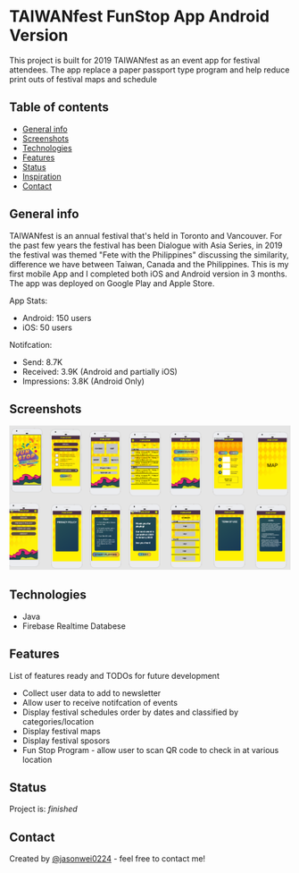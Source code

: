 # TAIWANfest FunStop App Android Version
This project is built for 2019 TAIWANfest as an event app for festival attendees. 
The app replace a paper passport type program and help reduce print outs of festival maps and schedule

## Table of contents
* [General info](#general-info)
* [Screenshots](#screenshots)
* [Technologies](#technologies)
* [Features](#features)
* [Status](#status)
* [Inspiration](#inspiration)
* [Contact](#contact)

## General info
TAIWANfest is an annual festival that's held in Toronto and Vancouver. 
For the past few years the festival has been Dialogue with Asia Series, in 2019 the festival was 
themed "Fete with the Philippines" discussing the similarity, difference we have between Taiwan, Canada and the Philippines. 
This is my first mobile App and I completed both iOS and Android version in 3 months. The app was deployed on Google Play and 
Apple Store. 

App Stats:
* Android: 150 users
* iOS: 50 users

Notifcation:
* Send: 8.7K
* Received: 3.9K (Android and partially iOS)
* Impressions: 3.8K (Android Only)

## Screenshots
![Colored Wireframe](./Appcoloredwireframe.png)

## Technologies
* Java
* Firebase Realtime Databese

## Features
List of features ready and TODOs for future development
* Collect user data to add to newsletter
* Allow user to receive notifcation of events
* Display festival schedules order by dates and classified by categories/location
* Display festival maps
* Display festival sposors
* Fun Stop Program - allow user to scan QR code to check in at various location 

## Status
Project is: _finished_

## Contact
Created by [@jasonwei0224](www.linkedin.com/in/jasonwei0224) - feel free to contact me!
